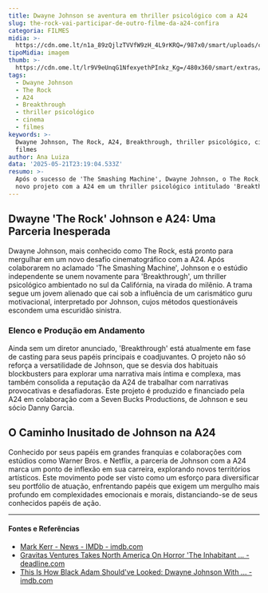 ```yaml
---
title: Dwayne Johnson se aventura em thriller psicológico com a A24
slug: the-rock-vai-participar-de-outro-filme-da-a24-confira
categoria: FILMES
midia: >-
  https://cdn.ome.lt/n1a_89zQjlzTVVfW9zH_4L9rKRQ=/987x0/smart/uploads/conteudo/fotos/Design_sem_nome14.png
tipoMidia: imagem
thumb: >-
  https://cdn.ome.lt/lr9V9eUnqG1NfexyethPInkz_Kg=/480x360/smart/extras/conteudos/Design_sem_nome14.png
tags:
  - Dwayne Johnson
  - The Rock
  - A24
  - Breakthrough
  - thriller psicológico
  - cinema
  - filmes
keywords: >-
  Dwayne Johnson, The Rock, A24, Breakthrough, thriller psicológico, cinema,
  filmes
author: Ana Luiza
data: '2025-05-21T23:19:04.533Z'
resumo: >-
  Após o sucesso de 'The Smashing Machine', Dwayne Johnson, o The Rock, confirma
  novo projeto com a A24 em um thriller psicológico intitulado 'Breakthrough'.
---
```


## Dwayne 'The Rock' Johnson e A24: Uma Parceria Inesperada

Dwayne Johnson, mais conhecido como The Rock, está pronto para mergulhar em um novo desafio cinematográfico com a A24. Após colaborarem no aclamado 'The Smashing Machine', Johnson e o estúdio independente se unem novamente para 'Breakthrough', um thriller psicológico ambientado no sul da Califórnia, na virada do milênio. A trama segue um jovem alienado que cai sob a influência de um carismático guru motivacional, interpretado por Johnson, cujos métodos questionáveis escondem uma escuridão sinistra.

### Elenco e Produção em Andamento

Ainda sem um diretor anunciado, 'Breakthrough' está atualmente em fase de casting para seus papéis principais e coadjuvantes. O projeto não só reforça a versatilidade de Johnson, que se desvia dos habituais blockbusters para explorar uma narrativa mais íntima e complexa, mas também consolida a reputação da A24 de trabalhar com narrativas provocativas e desafiadoras. Este projeto é produzido e financiado pela A24 em colaboração com a Seven Bucks Productions, de Johnson e seu sócio Danny Garcia.

## O Caminho Inusitado de Johnson na A24

Conhecido por seus papéis em grandes franquias e colaborações com estúdios como Warner Bros. e Netflix, a parceria de Johnson com a A24 marca um ponto de inflexão em sua carreira, explorando novos territórios artísticos. Este movimento pode ser visto como um esforço para diversificar seu portfólio de atuação, enfrentando papéis que exigem um mergulho mais profundo em complexidades emocionais e morais, distanciando-se de seus conhecidos papéis de ação.

---

#### Fontes e Referências

- [Mark Kerr - News - IMDb - imdb.com](https://www.imdb.com/name/nm0449760/news/)
- [Gravitas Ventures Takes North America On Horror 'The Inhabitant ... - deadline.com](https://deadline.com/2022/08/odessa-azion-horror-the-inhabitant-acquired-by-gravitas-ventures-1235103459/)
- [This Is How Black Adam Should've Looked: Dwayne Johnson With ... - imdb.com](https://www.imdb.com/news/ni65226790/)
